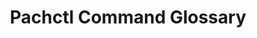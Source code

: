 ---
# metadata # 
title:  Pachctl Command Glossary
description: Discover and reference all of the available pachctl commands.
date: 
# taxonomy #
tags: ["patchctl"]
series:
seriesPart:
layout: glossary
cascade:
    tags: ["patchctl"]
---